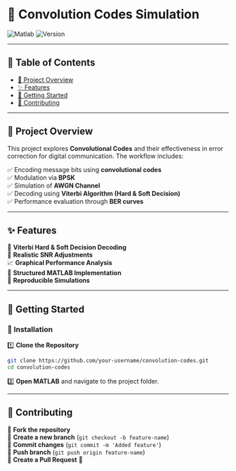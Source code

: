 # 🌟 Convolution Codes Simulation

![Matlab](https://img.shields.io/badge/MATLAB-Supported-blue.svg) 
![Version](https://img.shields.io/badge/version-1.0-blue.svg)

---

## 🔗 Table of Contents

- [📌 Project Overview](#-project-overview)
- [✨ Features](#-features)
- [🚀 Getting Started](#-getting-started)
- [🤝 Contributing](#-contributing)

---

## 📌 Project Overview

This project explores **Convolutional Codes** and their effectiveness in error correction for digital communication. The workflow includes:

✅ Encoding message bits using **convolutional codes**  
✅ Modulation via **BPSK**  
✅ Simulation of **AWGN Channel**  
✅ Decoding using **Viterbi Algorithm (Hard & Soft Decision)**  
✅ Performance evaluation through **BER curves**

---

## ✨ Features

🚀 **Viterbi Hard & Soft Decision Decoding**  
📡 **Realistic SNR Adjustments**  
📈 **Graphical Performance Analysis**  
📂 **Structured MATLAB Implementation**  
🔁 **Reproducible Simulations**

---

## 🚀 Getting Started

### 🔧 Installation

1️⃣ **Clone the Repository**
```sh
git clone https://github.com/your-username/convolution-codes.git
cd convolution-codes
```
2️⃣ **Open MATLAB** and navigate to the project folder.

---

## 🤝 Contributing

🔹 **Fork the repository**  
🔹 **Create a new branch** (`git checkout -b feature-name`)  
🔹 **Commit changes** (`git commit -m 'Added feature'`)  
🔹 **Push branch** (`git push origin feature-name`)  
🔹 **Create a Pull Request** 🎉


